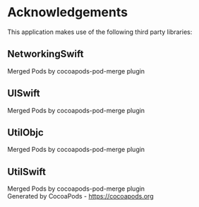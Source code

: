 # Acknowledgements
This application makes use of the following third party libraries:

## NetworkingSwift

Merged Pods by cocoapods-pod-merge plugin  

## UISwift

Merged Pods by cocoapods-pod-merge plugin  

## UtilObjc

Merged Pods by cocoapods-pod-merge plugin  

## UtilSwift

Merged Pods by cocoapods-pod-merge plugin  
Generated by CocoaPods - https://cocoapods.org
